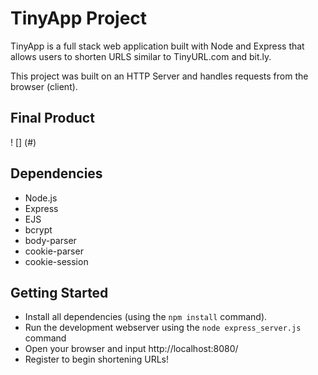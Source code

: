 # TinyApp Project

TinyApp is a full stack web application built with Node and Express that allows users to shorten URLS similar to TinyURL.com and bit.ly. 

This project was built on an HTTP Server and handles requests from the browser (client). 

## Final Product

! [] (#)

## Dependencies

- Node.js
- Express
- EJS
- bcrypt
- body-parser
- cookie-parser
- cookie-session

## Getting Started
- Install all dependencies (using the `npm install` command).
- Run the development webserver using the `node express_server.js` command
- Open your browser and input http://localhost:8080/
- Register to begin shortening URLs!